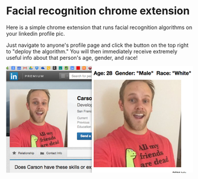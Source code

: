 # Facial recognition chrome extension

Here is a simple chrome extension that runs facial recognition algorithms on your linkedin profile pic.  

Just navigate to anyone's profile page and click the button on the top right to "deploy the algorithm."  You will then immediately receive extremely useful info about that person's age, gender, and race!

![alt text](example1.png)

